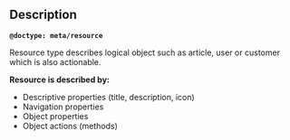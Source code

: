 ## Description
**`@doctype: meta/resource`**

Resource type describes logical object such as article, user or customer which is also actionable.

**Resource is described by:**

- Descriptive properties (title, description, icon)
- Navigation properties
- Object properties
- Object actions (methods)